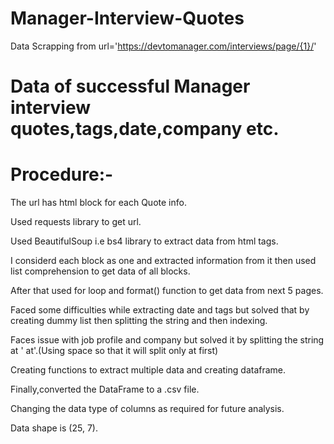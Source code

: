 # Manager-Interview-Quotes
Data Scrapping from url='https://devtomanager.com/interviews/page/{1}/'
# Data of successful Manager interview quotes,tags,date,company etc.
# Procedure:-
The url has html block for each Quote info.

Used requests library to get url.

Used BeautifulSoup i.e bs4 library to extract data from html tags.

I considerd each block as one and extracted information from it then used list comprehension to get data of all blocks.

After that used for loop and format() function to get data from next 5 pages.

Faced some difficulties while extracting date and tags but solved that by creating dummy list then splitting the string and then indexing.

Faces issue with job profile and company but solved it by splitting the string at ' at'.(Using space so that it will split only at first)

Creating functions to extract multiple data and creating dataframe.

Finally,converted the DataFrame to a .csv file.

Changing the data type of columns as required for future analysis.

Data shape is (25, 7).
